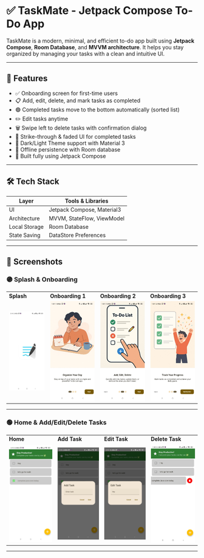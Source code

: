 # ✅ TaskMate - Jetpack Compose To-Do App

TaskMate is a modern, minimal, and efficient to-do app built using **Jetpack Compose**, **Room Database**, and **MVVM architecture**. It helps you stay organized by managing your tasks with a clean and intuitive UI.

---

## 🚀 Features

- ✅ Onboarding screen for first-time users
- 📋 Add, edit, delete, and mark tasks as completed
- 🟢 Completed tasks move to the bottom automatically (sorted list)
- ✏️ Edit tasks anytime
- 🗑️ Swipe left to delete tasks with confirmation dialog
- 🎨 Strike-through & faded UI for completed tasks
- 🌙 Dark/Light Theme support with Material 3
- 💾 Offline persistence with Room database
- 📱 Built fully using Jetpack Compose

---

## 🛠 Tech Stack

| Layer         | Tools & Libraries                            |
|---------------|----------------------------------------------|
| UI            | Jetpack Compose, Material3                   |
| Architecture  | MVVM, StateFlow, ViewModel                   |
| Local Storage | Room Database                                |
| State Saving  | DataStore Preferences                        |

---

## 📱 Screenshots

### 🟣 Splash & Onboarding

<table>
  <tr>
    <td><b>Splash</b></td>
    <td><b>Onboarding 1</b></td>
    <td><b>Onboarding 2</b></td>
    <td><b>Onboarding 3</b></td>
  </tr>
  <tr>
    <td><img src="screenshots/Splash_Screen.jpg" width="200"/></td>
    <td><img src="screenshots/OnBoarding1.jpg" width="200"/></td>
    <td><img src="screenshots/OnBoarding2.jpg" width="200"/></td>
    <td><img src="screenshots/Onboarding3.jpg" width="200"/></td>
  </tr>
</table>

---

### 🟢 Home & Add/Edit/Delete Tasks

<table>
  <tr>
    <td><b>Home</b></td>
    <td><b>Add Task</b></td>
    <td><b>Edit Task</b></td>
    <td><b>Delete Task</b></td>
  </tr>
  <tr>
    <td><img src="screenshots/Home_Screen.jpg" width="250"/></td>
    <td><img src="screenshots/Add_Tasks.jpg" width="250"/></td>
    <td><img src="screenshots/Edit_Tasks.jpg" width="250"/></td>
    <td><img src="screenshots/Delete_Tasks.jpg" width="250"/></td>
  </tr>

</table>

---